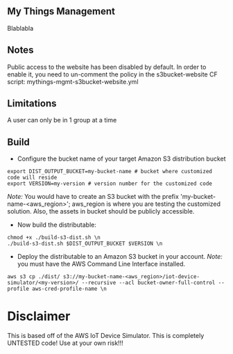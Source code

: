 ## My Things Management
Blablabla

## Notes

Public access to the website has been disabled by default.
In order to enable it, you need to un-comment the policy in the s3bucket-website CF script: mythings-mgmt-s3bucket-website.yml

## Limitations

A user can only be in 1 group at a time

## Build
* Configure the bucket name of your target Amazon S3 distribution bucket
```
export DIST_OUTPUT_BUCKET=my-bucket-name # bucket where customized code will reside
export VERSION=my-version # version number for the customized code
```
_Note:_ You would have to create an S3 bucket with the prefix 'my-bucket-name-<aws_region>'; aws_region is where you are testing the customized solution. Also, the assets in bucket should be publicly accessible.

* Now build the distributable:
```
chmod +x ./build-s3-dist.sh \n
./build-s3-dist.sh $DIST_OUTPUT_BUCKET $VERSION \n
```

* Deploy the distributable to an Amazon S3 bucket in your account. _Note:_ you must have the AWS Command Line Interface installed.
```
aws s3 cp ./dist/ s3://my-bucket-name-<aws_region>/iot-device-simulator/<my-version>/ --recursive --acl bucket-owner-full-control --profile aws-cred-profile-name \n
```

# Disclaimer

This is based off of the AWS IoT Device Simulator.
This is completely UNTESTED code! Use at your own risk!!!
